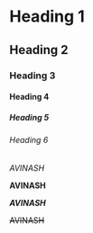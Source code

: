 #      Heading 1
##     Heading 2
###    Heading 3
####   Heading 4
#####  Heading 5
###### Heading 6
*AVINASH*

**AVINASH**

***AVINASH***

~~AVINASH~~
